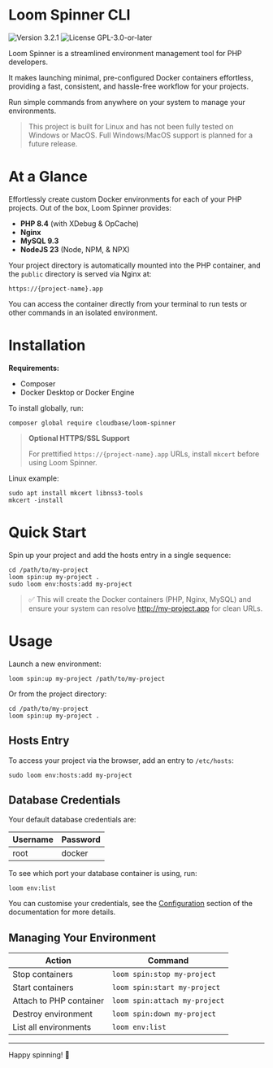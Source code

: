 # Loom Spinner CLI

<p>
<!-- Version Badge -->
<img src="https://img.shields.io/badge/Version-3.2.1-blue" alt="Version 3.2.1">
<!-- License Badge -->
<img src="https://img.shields.io/badge/License-GPL--3.0--or--later-40adbc" alt="License GPL-3.0-or-later">
</p>

Loom Spinner is a streamlined environment management tool for PHP developers.

It makes launching minimal, pre-configured Docker containers effortless, providing a fast, consistent, and hassle-free 
workflow for your projects.

Run simple commands from anywhere on your system to manage your environments.

> This project is built for Linux and has not been fully tested on Windows or MacOS. Full Windows/MacOS support is 
> planned for a future release.

# At a Glance

Effortlessly create custom Docker environments for each of your PHP projects. Out of the box, Loom Spinner provides:

- **PHP 8.4** (with XDebug & OpCache)
- **Nginx**
- **MySQL 9.3**
- **NodeJS 23** (Node, NPM, & NPX)

Your project directory is automatically mounted into the PHP container, and the `public` directory is served via Nginx at:

```shell
https://{project-name}.app
``` 

You can access the container directly from your terminal to run tests or other commands in an isolated environment.

# Installation

**Requirements:**
- Composer
- Docker Desktop or Docker Engine

To install globally, run:

```shell
composer global require cloudbase/loom-spinner
```

> **Optional HTTPS/SSL Support**
> 
> For prettified `https://{project-name}.app` URLs, install `mkcert` before using Loom Spinner.

Linux example:

```shell
sudo apt install mkcert libnss3-tools
mkcert -install
```

# Quick Start

Spin up your project and add the hosts entry in a single sequence:

```shell
cd /path/to/my-project
loom spin:up my-project .
sudo loom env:hosts:add my-project
```

> ✅ This will create the Docker containers (PHP, Nginx, MySQL) and ensure your system can resolve http://my-project.app 
> for clean URLs.

# Usage

Launch a new environment:

```shell
loom spin:up my-project /path/to/my-project
```

Or from the project directory:

```shell
cd /path/to/my-project
loom spin:up my-project .
```

## Hosts Entry

To access your project via the browser, add an entry to `/etc/hosts`:

```shell
sudo loom env:hosts:add my-project
```

## Database Credentials

Your default database credentials are:

| Username | Password |
|----------|----------|
| root     | docker   |

To see which port your database container is using, run:

```shell
loom env:list
```

You can customise your credentials, see the [Configuration](https://github.com/CloudBaseHQ/loom-spinner/wiki/Configuration) 
section of the documentation for more details.

## Managing Your Environment

| Action                  | Command                       |
|-------------------------|-------------------------------|
| Stop containers         | `loom spin:stop my-project`   |
| Start containers        | `loom spin:start my-project`  |
| Attach to PHP container | `loom spin:attach my-project` |
| Destroy environment     | `loom spin:down my-project`   |
| List all environments   | `loom env:list`               |

---

Happy spinning! 🧵